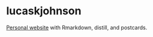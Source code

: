 # lucaskjohnson

[Personal website](https://www.lucaskjohnson.com) with Rmarkdown, distill, and postcards.
